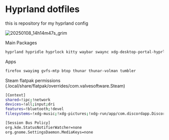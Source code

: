 # Hyprland dotfiles

this is repository for my hyprland config 

![20250108_14h14m47s_grim](https://github.com/user-attachments/assets/880eecf3-f995-4d19-ba48-3cfbcabccf7c)

Main Packages
```bash
hyprland hypridle hyprlock kitty waybar swaync xdg-desktop-portal-hyprland xdg-user-dirs ufw fwupd nano grim slurp swww ttf-dejavu ttf-dejavu-nerd cantarell-fonts imagemagick hyprpolkitagent hyprsunset opus opusfile mesa vulkan-radeon greetd fuzzel starship fastfetch
```

Apps
```bash
firefox swayimg gvfs-mtp btop thunar thunar-volman tumbler
```

Steam flatpak permissions (.local/share/flatpak/overrides/com.valvesoftware.Steam)
```bash
[Context]
shared=!ipc;!network
devices=!all;input;dri
features=!bluetooth;!devel
filesystems=!xdg-music;!xdg-pictures;!xdg-run/app/com.discordapp.Discord

[Session Bus Policy]
org.kde.StatusNotifierWatcher=none
org.gnome.SettingsDaemon.MediaKeys=none
```
